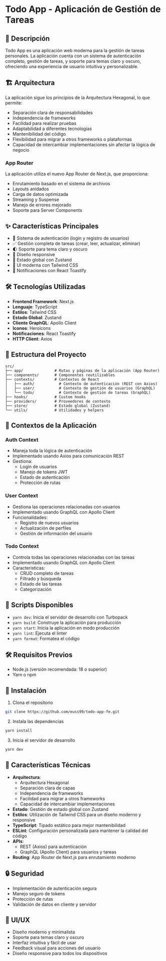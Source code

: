# Todo App - Aplicación de Gestión de Tareas

## 📝 Descripción
Todo App es una aplicación web moderna para la gestión de tareas personales. La aplicación cuenta con un sistema de autenticación completo, gestión de tareas, y soporte para temas claro y oscuro, ofreciendo una experiencia de usuario intuitiva y personalizable.

## 🏗 Arquitectura
La aplicación sigue los principios de la Arquitectura Hexagonal, lo que permite:
- Separación clara de responsabilidades
- Independencia de frameworks
- Facilidad para realizar pruebas
- Adaptabilidad a diferentes tecnologías
- Mantenibilidad del código
- Flexibilidad para migrar a otros frameworks o plataformas
- Capacidad de intercambiar implementaciones sin afectar la lógica de negocio

### App Router
La aplicación utiliza el nuevo App Router de Next.js, que proporciona:
- Enrutamiento basado en el sistema de archivos
- Layouts anidados
- Carga de datos optimizada
- Streaming y Suspense
- Manejo de errores mejorado
- Soporte para Server Components

## ✨ Características Principales
- 🔐 Sistema de autenticación (login y registro de usuarios)
- ✅ Gestión completa de tareas (crear, leer, actualizar, eliminar)
- 🌓 Soporte para tema claro y oscuro
- 📱 Diseño responsive
- 🔄 Estado global con Zustand
- 🎨 UI moderna con Tailwind CSS
- 🔔 Notificaciones con React Toastify

## 🛠 Tecnologías Utilizadas
- **Frontend Framework**: Next.js
- **Lenguaje**: TypeScript
- **Estilos**: Tailwind CSS
- **Estado Global**: Zustand
- **Cliente GraphQL**: Apollo Client
- **Iconos**: Heroicons
- **Notificaciones**: React Toastify
- **HTTP Client**: Axios

## 📁 Estructura del Proyecto
```
src/
├── app/              # Rutas y páginas de la aplicación (App Router)
├── components/       # Componentes reutilizables
├── contexts/         # Contextos de React
│   ├── auth/           # Contexto de autenticación (REST con Axios)
│   ├── user/           # Contexto de gestión de usuarios (GraphQL)
│   └── todo/           # Contexto de gestión de tareas (GraphQL)
├── hooks/            # Custom hooks
├── providers/        # Proveedores de contexto
├── store/            # Estado global (Zustand)
└── utils/            # Utilidades y helpers
```

## 🔄 Contextos de la Aplicación

### Auth Context
- Maneja toda la lógica de autenticación
- Implementado usando Axios para comunicación REST
- Gestiona:
  - Login de usuarios
  - Manejo de tokens JWT
  - Estado de autenticación
  - Protección de rutas

### User Context
- Gestiona las operaciones relacionadas con usuarios
- Implementado usando GraphQL con Apollo Client
- Funcionalidades:
  - Registro de nuevos usuarios
  - Actualización de perfiles
  - Gestión de información del usuario

### Todo Context
- Controla todas las operaciones relacionadas con las tareas
- Implementado usando GraphQL con Apollo Client
- Características:
  - CRUD completo de tareas
  - Filtrado y búsqueda
  - Estado de las tareas
  - Categorización

## 🚀 Scripts Disponibles
- `yarn dev`: Inicia el servidor de desarrollo con Turbopack
- `yarn build`: Construye la aplicación para producción
- `yarn start`: Inicia la aplicación en modo producción
- `yarn lint`: Ejecuta el linter
- `yarn format`: Formatea el código

## 🛠 Requisitos Previos
- Node.js (versión recomendada: 18 o superior)
- Yarn o npm

## 🚀 Instalación
1. Clona el repositorio
```bash
git clone https://github.com/euss99/todo-app-fe.git
```

2. Instala las dependencias
```bash
yarn install
```

3. Inicia el servidor de desarrollo
```bash
yarn dev
```

## 🌟 Características Técnicas
- **Arquitectura**:
  - Arquitectura Hexagonal
  - Separación clara de capas
  - Independencia de frameworks
  - Facilidad para migrar a otros frameworks
  - Capacidad de intercambiar implementaciones
- **Estado**: Gestión de estado global con Zustand
- **Estilos**: Utilización de Tailwind CSS para un diseño moderno y responsive
- **TypeScript**: Tipado estático para mejor mantenibilidad
- **ESLint**: Configuración personalizada para mantener la calidad del código
- **APIs**:
  - REST (Axios) para autenticación
  - GraphQL (Apollo Client) para usuarios y tareas
- **Routing**: App Router de Next.js para enrutamiento moderno

## 🔒 Seguridad
- Implementación de autenticación segura
- Manejo seguro de tokens
- Protección de rutas
- Validación de datos en cliente y servidor

## 🎨 UI/UX
- Diseño moderno y minimalista
- Soporte para temas claro y oscuro
- Interfaz intuitiva y fácil de usar
- Feedback visual para acciones del usuario
- Diseño responsive para todos los dispositivos
